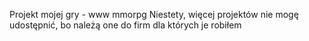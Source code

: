 Projekt mojej gry - www mmorpg
Niestety, więcej projektów nie mogę udostępnić, bo należą one do firm dla których je robiłem
